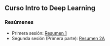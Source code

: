 ## Curso Intro to Deep Learning

### Resúmenes

* Primera sesión: [Resumen 1](https://scalixtro.github.io/MIT_Introtodeeplearning/Introtodeeplearning1.html)
* Segunda sesión (Primera parte): [Resumen 2A](https://scalixtro.github.io/MIT_Introtodeeplearning/Introtodeeplearning2A.html)
